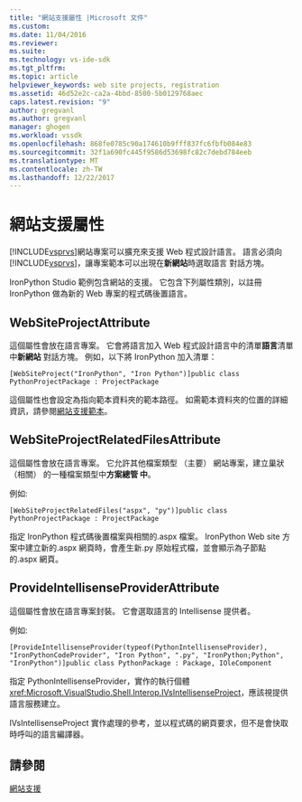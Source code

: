 ```yaml
---
title: "網站支援屬性 |Microsoft 文件"
ms.custom: 
ms.date: 11/04/2016
ms.reviewer: 
ms.suite: 
ms.technology: vs-ide-sdk
ms.tgt_pltfrm: 
ms.topic: article
helpviewer_keywords: web site projects, registration
ms.assetid: 46d52e2c-ca2a-4bbd-8500-5b0129768aec
caps.latest.revision: "9"
author: gregvanl
ms.author: gregvanl
manager: ghogen
ms.workload: vssdk
ms.openlocfilehash: 868fe0785c90a174610b9fff837fc6fbfb084e83
ms.sourcegitcommit: 32f1a690fc445f9586d53698fc82c7debd784eeb
ms.translationtype: MT
ms.contentlocale: zh-TW
ms.lasthandoff: 12/22/2017
---
```

# <a name="web-site-support-attributes"></a>網站支援屬性
[!INCLUDE[vsprvs](../../code-quality/includes/vsprvs_md.md)]網站專案可以擴充來支援 Web 程式設計語言。 語言必須向[!INCLUDE[vsprvs](../../code-quality/includes/vsprvs_md.md)]，讓專案範本可以出現在**新網站**時選取語言 對話方塊。  
  
 IronPython Studio 範例包含網站的支援。 它包含下列屬性類別，以註冊 IronPython 做為新的 Web 專案的程式碼後置語言。  
  
## <a name="websiteprojectattribute"></a>WebSiteProjectAttribute  
 這個屬性會放在語言專案。 它會將語言加入 Web 程式設計語言中的清單**語言**清單中**新網站** 對話方塊。 例如，以下將 IronPython 加入清單：  
  
```  
[WebSiteProject("IronPython", "Iron Python")]public class PythonProjectPackage : ProjectPackage  
```  
  
 這個屬性也會設定為指向範本資料夾的範本路徑。 如需範本資料夾的位置的詳細資訊，請參閱[網站支援範本](../../extensibility/internals/web-site-support-templates.md)。  
  
## <a name="websiteprojectrelatedfilesattribute"></a>WebSiteProjectRelatedFilesAttribute  
 這個屬性會放在語言專案。 它允許其他檔案類型 （主要） 網站專案，建立巢狀 （相關） 的一種檔案類型中**方案總管 中**。  
  
 例如:   
  
```  
[WebSiteProjectRelatedFiles("aspx", "py")]public class PythonProjectPackage : ProjectPackage  
```  
  
 指定 IronPython 程式碼後置檔案與相關的.aspx 檔案。 IronPython Web site 方案中建立新的.aspx 網頁時，會產生新.py 原始程式檔，並會顯示為子節點的.aspx 網頁。  
  
## <a name="provideintellisenseproviderattribute"></a>ProvideIntellisenseProviderAttribute  
 這個屬性會放在語言專案封裝。 它會選取語言的 Intellisense 提供者。  
  
 例如:   
  
```  
[ProvideIntellisenseProvider(typeof(PythonIntellisenseProvider), "IronPythonCodeProvider", "Iron Python", ".py", "IronPython;Python", "IronPython")]public class PythonPackage : Package, IOleComponent  
```  
  
 指定 PythonIntellisenseProvider，實作的執行個體<xref:Microsoft.VisualStudio.Shell.Interop.IVsIntellisenseProject>，應該視提供語言服務建立。  
  
 IVsIntellisenseProject 實作處理的參考，並以程式碼的網頁要求，但不是會快取時呼叫的語言編譯器。  
  
## <a name="see-also"></a>請參閱  
 [網站支援](../../extensibility/internals/web-site-support.md)